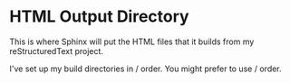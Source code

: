 HTML Output Directory
=====================

This is where Sphinx will put the HTML files that it builds from my reStructuredText project.

I've set up my build directories in <project>/<format> order. You might prefer to use <format>/<project> order.